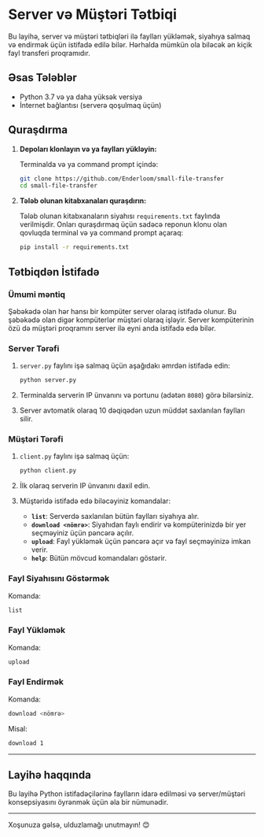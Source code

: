 # Server və Müştəri Tətbiqi

Bu layihə, server və müştəri tətbiqləri ilə faylları yükləmək, siyahıya salmaq və endirmək üçün istifadə edilə bilər. Hərhalda mümkün ola biləcək ən kiçik fayl transferi proqramıdır.

## Əsas Tələblər

- Python 3.7 və ya daha yüksək versiya
- İnternet bağlantısı (serverə qoşulmaq üçün)

## Quraşdırma

1. **Depoları klonlayın və ya faylları yükləyin:**

   Terminalda və ya command prompt içində:

   ```bash
   git clone https://github.com/Enderloom/small-file-transfer
   cd small-file-transfer
   ```

2. **Tələb olunan kitabxanaları quraşdırın:**

   Tələb olunan kitabxanaların siyahısı `requirements.txt` faylında verilmişdir. Onları quraşdırmaq üçün sadəcə reponun klonu olan qovluqda terminal və ya command prompt açaraq:

   ```bash
   pip install -r requirements.txt
   ```

## Tətbiqdən İstifadə

### Ümumi məntiq

Şəbəkədə olan hər hansı bir kompüter server olaraq istifadə olunur. Bu şəbəkədə olan digər kompüterlər müştəri olaraq işləyir. Server kompüterinin özü də müştəri proqramını server ilə eyni anda istifadə edə bilər.

### Server Tərəfi

1. `server.py` faylını işə salmaq üçün aşağıdakı əmrdən istifadə edin:

   ```bash
   python server.py
   ```

2. Terminalda serverin IP ünvanını və portunu (adətən `8080`) görə bilərsiniz.

3. Server avtomatik olaraq 10 dəqiqədən uzun müddət saxlanılan faylları silir.

### Müştəri Tərəfi

1. `client.py` faylını işə salmaq üçün:

   ```bash
   python client.py
   ```

2. İlk olaraq serverin IP ünvanını daxil edin.

3. Müştəridə istifadə edə biləcəyiniz komandalar:
   - **`list`**: Serverdə saxlanılan bütün faylları siyahıya alır.
   - **`download <nömrə>`**: Siyahıdan faylı endirir və kompüterinizdə bir yer seçməyiniz üçün pəncərə açılır.
   - **`upload`**: Fayl yükləmək üçün pəncərə açır və fayl seçməyinizə imkan verir.
   - **`help`**: Bütün mövcud komandaları göstərir.

### Fayl Siyahısını Göstərmək

Komanda:
```bash
list
```

### Fayl Yükləmək

Komanda:
```bash
upload
```

### Fayl Endirmək

Komanda:
```bash
download <nömrə>
```

Misal:
```bash
download 1
```

---

## Layihə haqqında

Bu layihə Python istifadəçilərinə faylların idarə edilməsi və server/müştəri konsepsiyasını öyrənmək üçün əla bir nümunədir.

--- 

Xoşunuza gəlsə, ulduzlamağı unutmayın! 😊